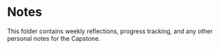 # Notes

This folder contains weekly reflections, progress tracking, and any other personal notes for the Capstone.

